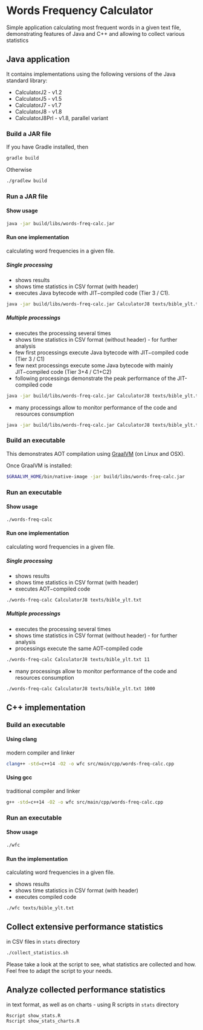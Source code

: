 # Words Frequency Calculator
Simple application calculating most frequent words in a given text file,
demonstrating features of Java and C++
and allowing to collect various statistics

## Java application
It contains implementations using the following versions of the Java standard library:
- CalculatorJ2 - v1.2
- CalculatorJ5 - v1.5
- CalculatorJ7 - v1.7
- CalculatorJ8 - v1.8
- CalculatorJ8Prl - v1.8, parallel variant

### Build a JAR file
If you have Gradle installed, then
```bash
gradle build
```

Otherwise
```bash
./gradlew build
```

### Run a JAR file

#### Show usage
```bash
java -jar build/libs/words-freq-calc.jar
```

#### Run one implementation
calculating word frequencies in a given file.

##### Single processing
* shows results
* shows time statistics in CSV format (with header)
* executes Java bytecode with JIT−compiled code (Tier 3 / C1).  

```bash
java -jar build/libs/words-freq-calc.jar CalculatorJ8 texts/bible_ylt.txt
```

##### Multiple processings
* executes the processing several times
* shows time statistics in CSV format (without header) - for further analysis
* few first processings execute Java bytecode with JIT−compiled code (Tier 3 / C1)
* few next processings execute some Java bytecode with mainly JIT−compiled code (Tier 3+4 / C1+C2)
* following processings demonstrate the peak performance of the JIT-compiled code

```bash
java -jar build/libs/words-freq-calc.jar CalculatorJ8 texts/bible_ylt.txt 11
```

* many processings allow to monitor performance of the code and resources consumption

```bash
java -jar build/libs/words-freq-calc.jar CalculatorJ8 texts/bible_ylt.txt 1000
```

### Build an executable
This demonstrates AOT compilation using [GraalVM](https://graalvm.org) (on Linux and OSX).

Once GraalVM is installed:
```bash
$GRAALVM_HOME/bin/native-image -jar build/libs/words-freq-calc.jar
```

### Run an executable

#### Show usage
```bash
./words-freq-calc
```

#### Run one implementation
calculating word frequencies in a given file.

##### Single processing
* shows results
* shows time statistics in CSV format (with header)
* executes AOT−compiled code

```bash
./words-freq-calc CalculatorJ8 texts/bible_ylt.txt
```

##### Multiple processings
* executes the processing several times
* shows time statistics in CSV format (without header) - for further analysis
* processings execute the same AOT-compiled code

```bash
./words-freq-calc CalculatorJ8 texts/bible_ylt.txt 11
```

* many processings allow to monitor performance of the code and resources consumption

```bash
./words-freq-calc CalculatorJ8 texts/bible_ylt.txt 1000
```


## C++ implementation

### Build an executable

#### Using clang
modern compiler and linker
```bash
clang++ -std=c++14 -O2 -o wfc src/main/cpp/words-freq-calc.cpp
```

#### Using gcc
traditional compiler and linker
```bash
g++ -std=c++14 -O2 -o wfc src/main/cpp/words-freq-calc.cpp
```

### Run an executable

#### Show usage
```bash
./wfc
```

#### Run the implementation
calculating word frequencies in a given file.

* shows results
* shows time statistics in CSV format (with header)
* executes compiled code

```bash
./wfc texts/bible_ylt.txt
```

## Collect extensive performance statistics
in CSV files in `stats` directory
```bash
./collect_statistics.sh
```

Please take a look at the script to see, what statistics are collected and how.  
Feel free to adapt the script to your needs.

## Analyze collected performance statistics
in text format, as well as on charts - using R scripts in `stats` directory
```bash
Rscript show_stats.R
Rscript show_stats_charts.R
```
